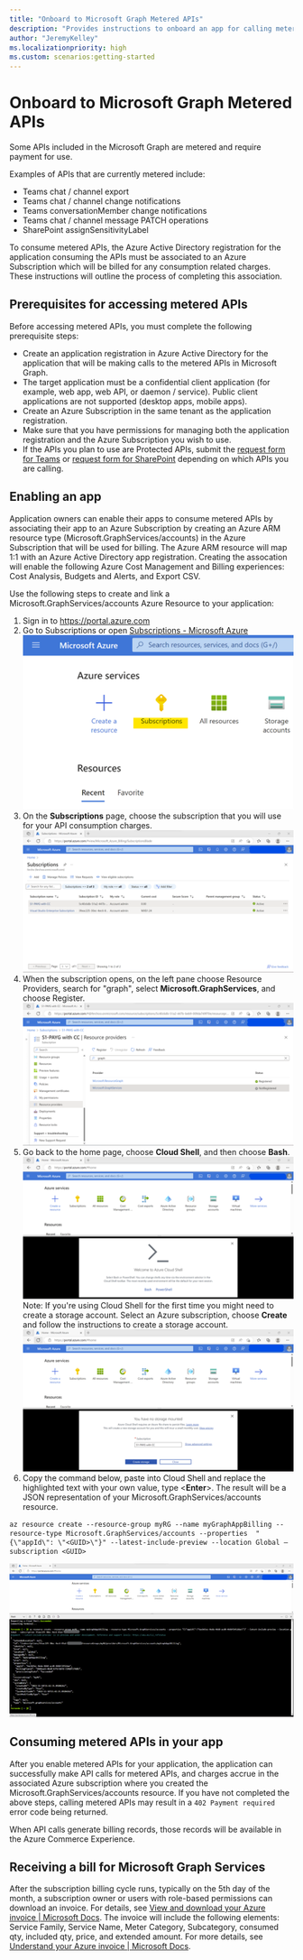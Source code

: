 ```yaml
---
title: "Onboard to Microsoft Graph Metered APIs"
description: "Provides instructions to onboard an app for calling metered APIs in Microsoft Graph."
author: "JeremyKelley"
ms.localizationpriority: high
ms.custom: scenarios:getting-started
---
```


# Onboard to Microsoft Graph Metered APIs

Some APIs included in the Microsoft Graph are metered and require payment for use. 

Examples of APIs that are currently metered include:
- Teams chat / channel export
- Teams chat / channel change notifications
- Teams conversationMember change notifications
- Teams chat / channel message PATCH operations
- SharePoint assignSensitivityLabel

To consume metered APIs, the Azure Active Directory registration for the application consuming the APIs must be associated to an Azure Subscription which will be billed for any consumption related charges. These instructions will outline the process of completing this association.

## Prerequisites for accessing metered APIs
Before accessing metered APIs, you must complete the following prerequisite steps:
- Create an application registration in Azure Active Directory for the application that will be making calls to the metered APIs in Microsoft Graph.
- The target application must be a confidential client application (for example, web app, web API, or daemon / service). Public client applications are not supported (desktop apps, mobile apps).
- Create an Azure Subscription in the same tenant as the application registration.
- Make sure that you have permissions for managing both the application registration and the Azure Subscription you wish to use.
- If the APIs you plan to use are Protected APIs, submit the [request form for Teams](teams-protected-apis.md) or [request form for SharePoint](https://aka.ms/PreviewSPOPremiumAPI) depending on which APIs you are calling.

## Enabling an app
Application owners can enable their apps to consume metered APIs by associating their app to an Azure Subscription by creating an Azure ARM resource type (Microsoft.GraphServices/accounts) in the Azure Subscription that will be used for billing. The Azure ARM resource will map 1:1 with an Azure Active Directory app registration. Creating the assocation will enable the following Azure Cost Management and Billing experiences: Cost Analysis, Budgets and Alerts, and Export CSV.

Use the following steps to create and link a Microsoft.GraphServices/accounts Azure Resource to your application:
1. Sign in to https://portal.azure.com
2. Go to Subscriptions or open [Subscriptions - Microsoft Azure](https://portal.azure.com/#view/Microsoft_Azure_Billing/SubscriptionsBlade)
![Azure Subscriptions in the Azure Portal](images/metered-apis/azure-subscription.png)
3. On the **Subscriptions** page, choose the subscription that you will use for your API consumption charges.
![Choose an Azure Subscription for API consumption charges](images/metered-apis/choose-subscription.png)
4. When the subscription opens, on the left pane choose Resource Providers, search for "graph", select **Microsoft.GraphServices**, and choose Register.
![Register the Microsoft.GraphServices resource provider](images/metered-apis/resource-providers.png)
5. Go back to the home page, choose **Cloud Shell**, and then choose **Bash**.
![Choose Cloud Shell](images/metered-apis/cloud-shell.png)
Note: If you're using Cloud Shell for the first time you might need to create a storage account.  Select an Azure subscription, choose **Create** and follow the instructions to create a storage account.
![May need to create a storage account to access Cloud Shell](images/metered-apis/no-storage.png)
6. Copy the command below, paste into Cloud Shell and replace the highlighted text with your own value, type <**Enter**>. The result will be a JSON representation of your Microsoft.GraphServices/accounts resource.

```Cloud Shell
az resource create --resource-group myRG --name myGraphAppBilling --resource-type Microsoft.GraphServices/accounts --properties  "{\"appId\": \"<GUID>\"}" --latest-include-preview --location Global –subscription <GUID>
```

![Successfully associated application to Azure Subscription](images/metered-apis/cloud-shell-success.png)

## Consuming metered APIs in your app
After you enable metered APIs for your application, the application can successfully make API calls for metered APIs, and charges accrue in the associated Azure subscription where you created the Microsoft.GraphServices/accounts resource. If you have not completed the above steps, calling metered APIs may result in a `402 Payment required` error code being returned.

When API calls generate billing records, those records will be available in the Azure Commerce Experience.

## Receiving a bill for Microsoft Graph Services
After the subscription billing cycle runs, typically on the 5th day of the month, a subscription owner or users with role-based permissions can download an invoice. For details, see [View and download your Azure invoice | Microsoft Docs](https://docs.microsoft.com/azure/cost-management-billing/understand/download-azure-invoice).
The invoice will include the following elements: Service Family, Service Name, Meter Category, Subcategory, consumed qty, included qty, price, and extended amount. For more details, see [Understand your Azure invoice | Microsoft Docs](https://docs.microsoft.com/azure/cost-management-billing/understand/understand-invoice).
